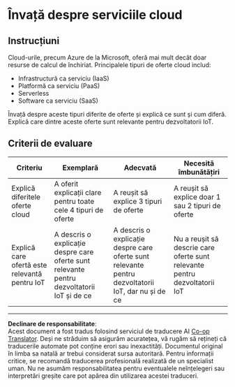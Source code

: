 <!--
CO_OP_TRANSLATOR_METADATA:
{
  "original_hash": "bfd35499bd68d7d740242bfea784bbeb",
  "translation_date": "2025-08-28T11:25:16+00:00",
  "source_file": "2-farm/lessons/4-migrate-your-plant-to-the-cloud/assignment.md",
  "language_code": "ro"
}
-->
# Învață despre serviciile cloud

## Instrucțiuni

Cloud-urile, precum Azure de la Microsoft, oferă mai mult decât doar resurse de calcul de închiriat. Principalele tipuri de oferte cloud includ:

* Infrastructură ca serviciu (IaaS)
* Platformă ca serviciu (PaaS)
* Serverless
* Software ca serviciu (SaaS)

Învață despre aceste tipuri diferite de oferte și explică ce sunt și cum diferă. Explică care dintre aceste oferte sunt relevante pentru dezvoltatorii IoT.

## Criterii de evaluare

| Criteriu | Exemplară | Adecvată | Necesită îmbunătățiri |
| -------- | --------- | -------- | --------------------- |
| Explică diferitele oferte cloud | A oferit explicații clare pentru toate cele 4 tipuri de oferte | A reușit să explice 3 tipuri de oferte | A reușit să explice doar 1 sau 2 tipuri de oferte |
| Explică care ofertă este relevantă pentru IoT | A descris o explicație despre care oferte sunt relevante pentru dezvoltatorii IoT și de ce | A descris o explicație despre care oferte sunt relevante pentru dezvoltatorii IoT, dar nu și de ce | Nu a reușit să descrie care oferte sunt relevante pentru dezvoltatorii IoT |

---

**Declinare de responsabilitate**:  
Acest document a fost tradus folosind serviciul de traducere AI [Co-op Translator](https://github.com/Azure/co-op-translator). Deși ne străduim să asigurăm acuratețea, vă rugăm să rețineți că traducerile automate pot conține erori sau inexactități. Documentul original în limba sa natală ar trebui considerat sursa autoritară. Pentru informații critice, se recomandă traducerea profesională realizată de un specialist uman. Nu ne asumăm responsabilitatea pentru eventualele neînțelegeri sau interpretări greșite care pot apărea din utilizarea acestei traduceri.